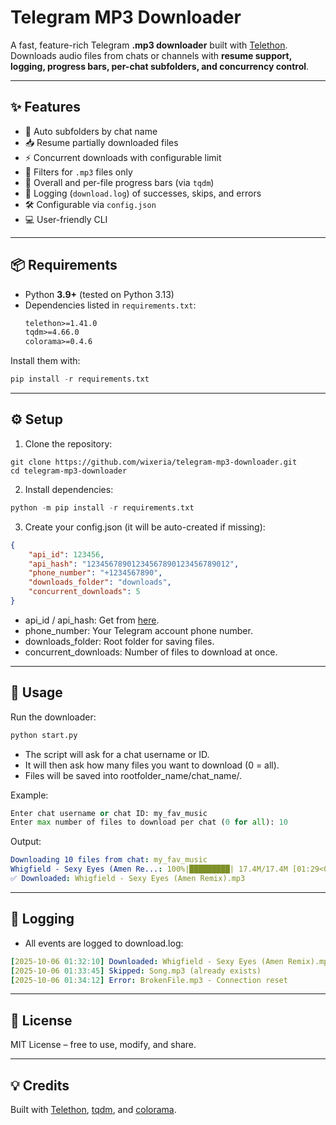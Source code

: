 # Telegram MP3 Downloader

A fast, feature-rich Telegram **.mp3 downloader** built with [Telethon](https://github.com/LonamiWebs/Telethon).  
Downloads audio files from chats or channels with **resume support, logging, progress bars, per-chat subfolders, and concurrency control**.  

---

## ✨ Features
- 📂 Auto subfolders by chat name  
- 📥 Resume partially downloaded files  
- ⚡ Concurrent downloads with configurable limit  
- 🎵 Filters for `.mp3` files only  
- 🧮 Overall and per-file progress bars (via `tqdm`)  
- 📜 Logging (`download.log`) of successes, skips, and errors  
- 🛠 Configurable via `config.json`  
- 💻 User-friendly CLI

---

## 📦 Requirements

- Python **3.9+** (tested on Python 3.13)  
- Dependencies listed in `requirements.txt`:  
  ```txt
  telethon>=1.41.0
  tqdm>=4.66.0
  colorama>=0.4.6
Install them with:
```python
pip install -r requirements.txt
```
---

## ⚙️ Setup

1. Clone the repository:
```git
git clone https://github.com/wixeria/telegram-mp3-downloader.git
cd telegram-mp3-downloader
```

2. Install dependencies:
```python
python -m pip install -r requirements.txt
```

3. Create your config.json (it will be auto-created if missing):
```json
{
    "api_id": 123456,
    "api_hash": "12345678901234567890123456789012",
    "phone_number": "+1234567890",
    "downloads_folder": "downloads",
    "concurrent_downloads": 5
}
```

- api_id / api_hash: Get from [here](my.telegram.org).
- phone_number: Your Telegram account phone number.
- downloads_folder: Root folder for saving files.
- concurrent_downloads: Number of files to download at once.

---

## 🚀 Usage

Run the downloader:
```python
python start.py
```
- The script will ask for a chat username or ID.
- It will then ask how many files you want to download (0 = all).
- Files will be saved into rootfolder_name/chat_name/.

Example:
```python
Enter chat username or chat ID: my_fav_music
Enter max number of files to download per chat (0 for all): 10
```
Output:
```yaml
Downloading 10 files from chat: my_fav_music
Whigfield - Sexy Eyes (Amen Re...: 100%|█████████| 17.4M/17.4M [01:29<00:00, 194kB/s]
✅ Downloaded: Whigfield - Sexy Eyes (Amen Remix).mp3
```

----

## 📝 Logging

- All events are logged to download.log:
```yaml
[2025-10-06 01:32:10] Downloaded: Whigfield - Sexy Eyes (Amen Remix).mp3
[2025-10-06 01:33:45] Skipped: Song.mp3 (already exists)
[2025-10-06 01:34:12] Error: BrokenFile.mp3 - Connection reset
```

---

## 📜 License

MIT License – free to use, modify, and share.

----

## 💡 Credits

Built with [Telethon](https://github.com/LonamiWebs/Telethon), [tqdm](https://github.com/tqdm/tqdm), and [colorama](https://github.com/tartley/colorama).
